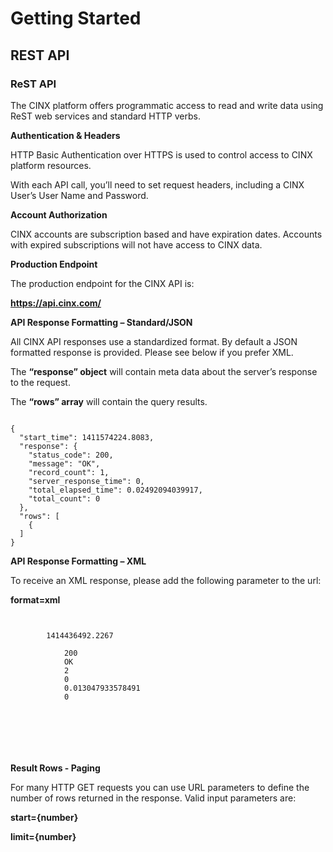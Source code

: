 # Getting Started

## REST API
### ReST API

The CINX platform offers programmatic access to read and write data using ReST web services and standard HTTP verbs.

**Authentication & Headers**

HTTP Basic Authentication over HTTPS is used to control access to CINX platform resources.

With each API call, you’ll need to set request headers, including a CINX User’s User Name and Password.

**Account Authorization**

CINX accounts are subscription based and have expiration dates.  Accounts with expired subscriptions will not have access to CINX data.

**Production Endpoint**

The production endpoint for the CINX API is:

**https://api.cinx.com/**

**API Response Formatting – Standard/JSON**

All CINX API responses use a standardized format.  By default a JSON formatted response is provided.  Please see below if you prefer XML.

The **“response” object** will contain meta data about the server’s response to the request.

The **“rows” array** will contain the query results.

<code>
{
  "start_time": 1411574224.8083,
  "response": {
    "status_code": 200,
    "message": "OK",
    "record_count": 1,
    "server_response_time": 0,
    "total_elapsed_time": 0.02492094039917,
    "total_count": 0
  },
  "rows": [
    {
  ]
}
</code>

**API Response Formatting – XML**

To receive an XML response, please add the following parameter to the url:

**format=xml**

<code>
	<cinx_api>
		<start_time>1414436492.2267</start_time>
		<response>
			<status_code>200</status_code>
			<message>OK</message>
			<record_count>2</record_count>
			<server_response_time>0</server_response_time>
			<total_elapsed_time>0.013047933578491</total_elapsed_time>
			<total_count>0</total_count>
		</response>
		<rows>
			<row> 
			</row>
		</rows>
	</cinx_api> 
</code>

**Result Rows - Paging**

For many HTTP GET requests you can use URL parameters to define the number of rows returned in the response.  Valid input parameters are:

**start={number}**

**limit={number}**
